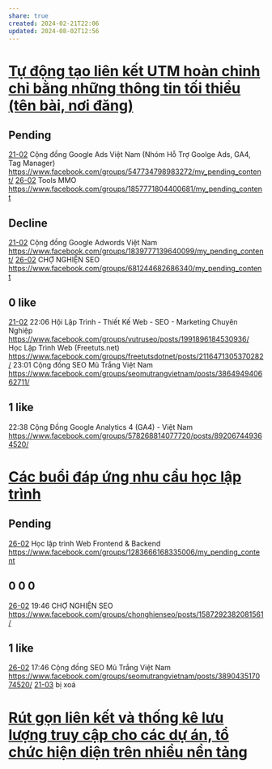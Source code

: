 ```yaml
---
share: true
created: 2024-02-21T22:06
updated: 2024-08-02T12:56
---
```

# [Tự động tạo liên kết UTM hoàn chỉnh chỉ bằng những thông tin tối thiểu (tên bài, nơi đăng)](../../../../C%C3%A1c%20bu%E1%BB%95i%20%C4%91%C3%A1p%20%E1%BB%A9ng%20nhu%20c%E1%BA%A7u%20h%E1%BB%8Dc%20c%C3%A1ch%20s%E1%BB%AD%20d%E1%BB%A5ng%20c%C3%B4ng%20c%E1%BB%A5%20v%C3%A0%20t%C6%B0%20duy%20l%E1%BA%ADp%20tr%C3%ACnh%20cho%20nhu%20c%E1%BA%A7u%20c%C3%B4ng%20vi%E1%BB%87c/4%20Th%C3%A0nh%20ph%E1%BA%A9m/Truy%E1%BB%81n%20th%C3%B4ng/T%E1%BB%B1%20%C4%91%E1%BB%99ng%20t%E1%BA%A1o%20li%C3%AAn%20k%E1%BA%BFt%20UTM%20ho%C3%A0n%20ch%E1%BB%89nh%20ch%E1%BB%89%20b%E1%BA%B1ng%20nh%E1%BB%AFng%20th%C3%B4ng%20tin%20t%E1%BB%91i%20thi%E1%BB%83u%20(t%C3%AAn%20b%C3%A0i,%20n%C6%A1i%20%C4%91%C4%83ng).md)
## Pending
[21-02](21-02.md) Cộng đồng Google Ads Việt Nam (Nhóm Hỗ Trợ Goolge Ads, GA4, Tag Manager) https://www.facebook.com/groups/547734798983272/my_pending_content/
[26-02](26-02.md) Tools MMO https://www.facebook.com/groups/1857771804400681/my_pending_content

## Decline
[21-02](21-02.md) Cộng đồng Google Adwords Việt Nam https://www.facebook.com/groups/1839777139640099/my_pending_content/
[26-02](26-02.md) CHỢ NGHIỆN SEO https://www.facebook.com/groups/681244682686340/my_pending_content

## 0 like
[21-02](21-02.md) 22:06 Hội Lập Trình - Thiết Kế Web - SEO - Marketing Chuyên Nghiệp https://www.facebook.com/groups/vutruseo/posts/1991896184530936/
Học Lập Trình Web (Freetuts.net) https://www.facebook.com/groups/freetutsdotnet/posts/2116471305370282/
23:01 Cộng đồng SEO Mũ Trắng Việt Nam https://www.facebook.com/groups/seomutrangvietnam/posts/386494940662711/

## 1 like
22:38 Cộng Đồng Google Analytics 4 (GA4) - Việt Nam https://www.facebook.com/groups/578268814077720/posts/892067449364520/

# [Các buổi đáp ứng nhu cầu học lập trình](../../../../C%C3%A1c%20bu%E1%BB%95i%20%C4%91%C3%A1p%20%E1%BB%A9ng%20nhu%20c%E1%BA%A7u%20h%E1%BB%8Dc%20c%C3%A1ch%20s%E1%BB%AD%20d%E1%BB%A5ng%20c%C3%B4ng%20c%E1%BB%A5%20v%C3%A0%20t%C6%B0%20duy%20l%E1%BA%ADp%20tr%C3%ACnh%20cho%20nhu%20c%E1%BA%A7u%20c%C3%B4ng%20vi%E1%BB%87c/4%20Th%C3%A0nh%20ph%E1%BA%A9m/Truy%E1%BB%81n%20th%C3%B4ng/C%C3%A1c%20bu%E1%BB%95i%20%C4%91%C3%A1p%20%E1%BB%A9ng%20nhu%20c%E1%BA%A7u%20h%E1%BB%8Dc%20l%E1%BA%ADp%20tr%C3%ACnh.md)
## Pending
[26-02](26-02.md) Học lập trình Web Frontend & Backend https://www.facebook.com/groups/1283666168335006/my_pending_content
## 0 0 0
[26-02](26-02.md) 19:46 CHỢ NGHIỆN SEO https://www.facebook.com/groups/chonghienseo/posts/1587292382081561/
## 1 like
[26-02](26-02.md) 17:46 Cộng đồng SEO Mũ Trắng Việt Nam https://www.facebook.com/groups/seomutrangvietnam/posts/389043517074520/
[21-03](21-03.md) bị xoá

# [Rút gọn liên kết và thống kê lưu lượng truy cập cho các dự án, tổ chức hiện diện trên nhiều nền tảng](../../../../%C4%91%E1%BB%91i%20%E2%8A%B7%20tho%E1%BA%A1i/9%20Blog/R%C3%BAt%20g%E1%BB%8Dn%20li%C3%AAn%20k%E1%BA%BFt%20v%C3%A0%20th%E1%BB%91ng%20k%C3%AA%20l%C6%B0u%20l%C6%B0%E1%BB%A3ng%20truy%20c%E1%BA%ADp%20cho%20c%C3%A1c%20d%E1%BB%B1%20%C3%A1n,%20t%E1%BB%95%20ch%E1%BB%A9c%20hi%E1%BB%87n%20di%E1%BB%87n%20tr%C3%AAn%20nhi%E1%BB%81u%20n%E1%BB%81n%20t%E1%BA%A3ng.md)